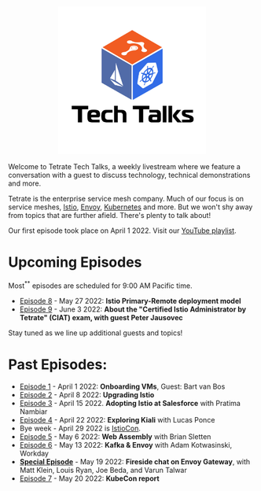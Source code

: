 
<center>
<img src="assets/logo.jpg" width="300" alt="Tetrate Tech Talks Logo">
</center>

Welcome to Tetrate Tech Talks, a weekly livestream where we feature a conversation with a guest to discuss technology, technical demonstrations and more.

Tetrate is the enterprise service mesh company.  Much of our focus is on service meshes, [Istio](https://istio.io/), [Envoy](https://www.envoyproxy.io/), [Kubernetes](https://kubernetes.io/) and more.  But we won't shy away from topics that are further afield.  There's plenty to talk about!

Our first episode took place on April 1 2022.
Visit our [YouTube playlist](https://www.youtube.com/playlist?list=PLm51GPKRAmTlOkjWDJBQYtjcc9WPk4E4F).

# Upcoming Episodes

Most<sup>**</sup> episodes are scheduled for 9:00 AM Pacific time.

- [Episode 8](episode8/) - May 27 2022: **Istio Primary-Remote deployment model**
- [Episode 9](episode9/) - June 3 2022: **About the "Certified Istio Administrator by Tetrate" (CIAT) exam, with guest Peter Jausovec**

Stay tuned as we line up additional guests and topics!

# Past Episodes:

- [Episode 1](episode1/) - April 1 2022: **Onboarding VMs**, Guest: Bart van Bos
- [Episode 2](episode2/) - April 8 2022:  **Upgrading Istio**
- [Episode 3](episode3/) - April 15 2022.  **Adopting Istio at Salesforce** with Pratima Nambiar
- [Episode 4](episode4/) - April 22 2022: **Exploring Kiali** with Lucas Ponce
- Bye week - April 29 2022 is [IstioCon](https://events.istio.io/istiocon-2022/program/).
- [Episode 5](episode5/) - May 6 2022: **Web Assembly** with Brian Sletten
- [Episode 6](episode6/) - May 13 2022: **Kafka & Envoy** with Adam Kotwasinski, Workday
- [**Special Episode**](envoygw/) - May 19 2022: **Fireside chat on Envoy Gateway**, with Matt Klein, Louis Ryan, Joe Beda, and Varun Talwar
- [Episode 7](episode7/) - May 20 2022: **KubeCon report**
